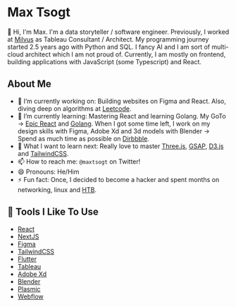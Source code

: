 # Max Tsogt

👋 Hi, I'm Max. I'm a data storyteller / software engineer.
Previously, I worked at [Milvus](https://milvus.co.kr/) as Tableau Consultant / Architect. My programming journey started 2.5 years ago with Python and SQL. I fancy AI and I am sort of multi-cloud architect which I am not proud of. Currently, I am mostly on frontend, building applications with JavaScript (some Typescript) and React.

## About Me

-   🔭 I’m currently working on: Building websites on Figma and React. Also, diving deep on algorithms at [Leetcode](https://leetcode.com/).
-   🌱 I’m currently learning: Mastering React and learning Golang. My GoTo -> [Epic React](https://epicreact.dev/) and [Golang](https://www.ardanlabs.com/). When I got some time left, I work on my design skills with Figma, Adobe Xd and 3d models with Blender -> Spend as much time as possible on [Dirbbble](https://dribbble.com/).
-   🤔 What I want to learn next: Really love to master [Three.js](https://threejs.org), [GSAP](https://greensock.com/), [D3.js](https://d3js.org/) and [TailwindCSS](https://scrimba.com/playlist/pdq3QsM).
-   📫 How to reach me: `@maxtsogt` on Twitter!
-   😄 Pronouns: He/Him
-   ⚡ Fun fact: Once, I decided to become a hacker and spent months on networking, linux and [HTB](https://www.hackthebox.com/).

## 🔧 Tools I Like To Use

-   [React](https://reactjs.org/)
-   [NextJS](https://nextjs.org/) 
-   [Figma](https://www.figma.com/)
-   [TailwindCSS](https://tailwindcss.com/)
-   [Flutter](https://flutter.dev/)
-   [Tableau](https://www.tableau.com/)
-   [Adobe Xd](https://www.adobe.com/products/xd.html)
-   [Blender](https://www.blender.org/)
-   [Plasmic](https://www.plasmic.app/)
-   [Webflow](https://webflow.com/)
